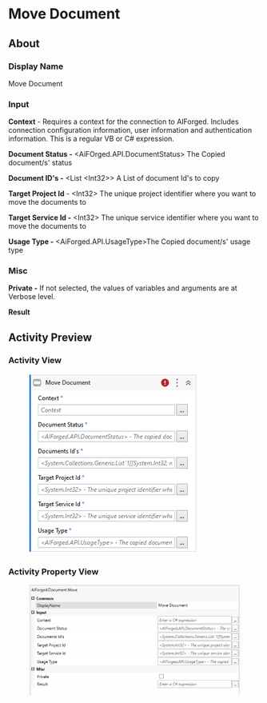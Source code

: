 # Move Document

## About

### Display Name

Move Document

### Input

**Context** - Requires a context for the connection to AIForged. Includes connection configuration information, user information and authentication information. This is a regular VB or C# expression.

**Document Status -** \<AiFOrged.API.DocumentStatus> The Copied document/s' status

**Document ID's -** \<List \<Int32>> A List of document Id's to copy

**Target Project Id** - \<Int32> The unique project identifier where you want to move the documents to

**Target Service Id -** \<Int32> The unique service identifier where you want to move the documents to

**Usage Type -** \<AiForged.API.UsageType>The Copied document/s' usage type

### Misc

**Private -** If not selected, the values of variables and arguments are at Verbose level.

**Result**

## Activity Preview

### Activity View

<figure><img src="../../../.gitbook/assets/image (112) (1).png" alt=""><figcaption></figcaption></figure>

### Activity Property View

<figure><img src="../../../.gitbook/assets/image (87) (1).png" alt=""><figcaption></figcaption></figure>
